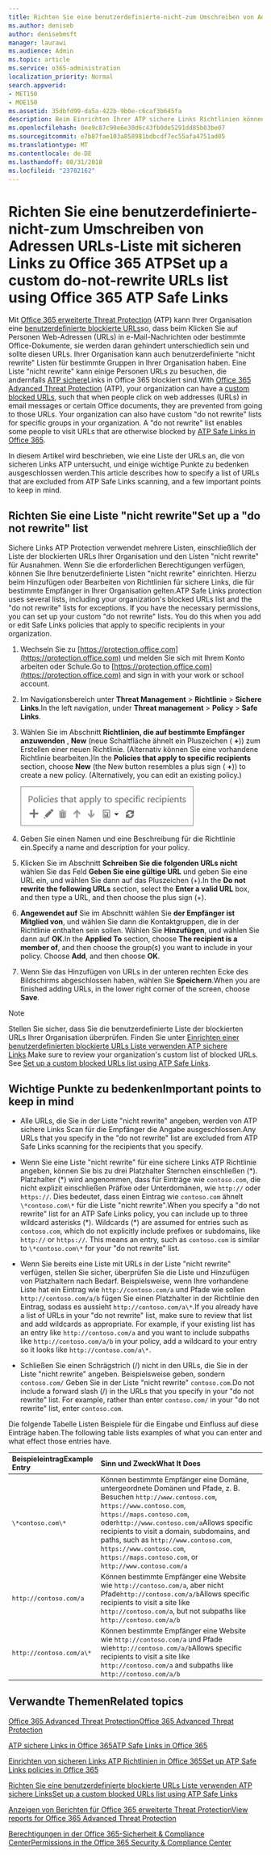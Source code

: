 ```yaml
---
title: Richten Sie eine benutzerdefinierte-nicht-zum Umschreiben von Adressen URLs-Liste mit sicheren Links zu Office 365 ATP
ms.author: deniseb
author: denisebmsft
manager: laurawi
ms.audience: Admin
ms.topic: article
ms.service: o365-administration
localization_priority: Normal
search.appverid:
- MET150
- MOE150
ms.assetid: 35dbfd99-da5a-422b-9b0e-c6caf3b645fa
description: Beim Einrichten Ihrer ATP sichere Links Richtlinien können Sie eine Not Rewrite einschließen ' Liste der URLs zum Aktivieren von einigen Personen in Ihrer Organisation Websites besuchen, die Sie in der Liste enthalten.
ms.openlocfilehash: 0ee9c87c90e6e30d6c43fb0de5291dd85b03be07
ms.sourcegitcommit: e7b87fae103a858981bdbcdf7ec55afa4751ad05
ms.translationtype: MT
ms.contentlocale: de-DE
ms.lasthandoff: 08/31/2018
ms.locfileid: "23782162"
---
```

# <a name="set-up-a-custom-do-not-rewrite-urls-list-using-office-365-atp-safe-links"></a><span data-ttu-id="9669f-103">Richten Sie eine benutzerdefinierte-nicht-zum Umschreiben von Adressen URLs-Liste mit sicheren Links zu Office 365 ATP</span><span class="sxs-lookup"><span data-stu-id="9669f-103">Set up a custom do-not-rewrite URLs list using Office 365 ATP Safe Links</span></span>

<span data-ttu-id="9669f-p101">Mit [Office 365 erweiterte Threat Protection](office-365-atp.md) (ATP) kann Ihrer Organisation eine [benutzerdefinierte blockierte URLs](set-up-a-custom-blocked-urls-list-wtih-atp.md)so, dass beim Klicken Sie auf Personen Web-Adressen (URLs) in e-Mail-Nachrichten oder bestimmte Office-Dokumente, sie werden daran gehindert unterschiedlich sein und sollte diesen URLs. Ihrer Organisation kann auch benutzerdefinierte "nicht rewrite" Listen für bestimmte Gruppen in Ihrer Organisation haben. Eine Liste "nicht rewrite" kann einige Personen URLs zu besuchen, die andernfalls [ATP sichere](atp-safe-links.md)Links in Office 365 blockiert sind.</span><span class="sxs-lookup"><span data-stu-id="9669f-p101">With [Office 365 Advanced Threat Protection](office-365-atp.md) (ATP), your organization can have a [custom blocked URLs](set-up-a-custom-blocked-urls-list-wtih-atp.md), such that when people click on web addresses (URLs) in email messages or certain Office documents, they are prevented from going to those URLs. Your organization can also have custom "do not rewrite" lists for specific groups in your organization. A "do not rewrite" list enables some people to visit URLs that are otherwise blocked by [ATP Safe Links in Office 365](atp-safe-links.md).</span></span> 
  
<span data-ttu-id="9669f-107">In diesem Artikel wird beschrieben, wie eine Liste der URLs an, die von sicheren Links ATP untersucht, und einige wichtige Punkte zu bedenken ausgeschlossen werden.</span><span class="sxs-lookup"><span data-stu-id="9669f-107">This article describes how to specify a list of URLs that are excluded from ATP Safe Links scanning, and a few important points to keep in mind.</span></span>

## <a name="set-up-a-do-not-rewrite-list"></a><span data-ttu-id="9669f-108">Richten Sie eine Liste "nicht rewrite"</span><span class="sxs-lookup"><span data-stu-id="9669f-108">Set up a "do not rewrite" list</span></span>

<span data-ttu-id="9669f-p102">Sichere Links ATP Protection verwendet mehrere Listen, einschließlich der Liste der blockierten URLs Ihrer Organisation und den Listen "nicht rewrite" für Ausnahmen. Wenn Sie die erforderlichen Berechtigungen verfügen, können Sie Ihre benutzerdefinierte Listen "nicht rewrite" einrichten. Hierzu beim Hinzufügen oder Bearbeiten von Richtlinien für sichere Links, die für bestimmte Empfänger in Ihrer Organisation gelten.</span><span class="sxs-lookup"><span data-stu-id="9669f-p102">ATP Safe Links protection uses several lists, including your organization's blocked URLs list and the "do not rewrite" lists for exceptions. If you have the necessary permissions, you can set up your custom "do not rewrite" lists. You do this when you add or edit Safe Links policies that apply to specific recipients in your organization.</span></span> 
  
1. <span data-ttu-id="9669f-112">Wechseln Sie zu [https://protection.office.com](https://protection.office.com) und melden Sie sich mit Ihrem Konto arbeiten oder Schule.</span><span class="sxs-lookup"><span data-stu-id="9669f-112">Go to [https://protection.office.com](https://protection.office.com) and sign in with your work or school account.</span></span> 
    
2. <span data-ttu-id="9669f-113">Im Navigationsbereich unter **Threat Management** \> **Richtlinie** \> **Sichere Links**.</span><span class="sxs-lookup"><span data-stu-id="9669f-113">In the left navigation, under **Threat management** \> **Policy** \> **Safe Links**.</span></span>
    
3. <span data-ttu-id="9669f-p103">Wählen Sie im Abschnitt **Richtlinien, die auf bestimmte Empfänger anzuwenden** , **New** (neue Schaltfläche ähnelt ein Pluszeichen ( **+**)) zum Erstellen einer neuen Richtlinie. (Alternativ können Sie eine vorhandene Richtlinie bearbeiten.)</span><span class="sxs-lookup"><span data-stu-id="9669f-p103">In the **Policies that apply to specific recipients** section, choose **New** (the New button resembles a plus sign ( **+**)) to create a new policy. (Alternatively, you can edit an existing policy.)</span></span>
    
    ![Wählen Sie neu aus, um eine sichere Links Richtlinie für bestimmte e-Mail-Empfänger hinzufügen](media/01073f42-3cec-4ddb-8c10-4d33ec434676.png)
  
4. <span data-ttu-id="9669f-117">Geben Sie einen Namen und eine Beschreibung für die Richtlinie ein.</span><span class="sxs-lookup"><span data-stu-id="9669f-117">Specify a name and description for your policy.</span></span>
    
5. <span data-ttu-id="9669f-118">Klicken Sie im Abschnitt **Schreiben Sie die folgenden URLs nicht** wählen Sie das Feld **Geben Sie eine gültige URL** und geben Sie eine URL ein, und wählen Sie dann auf das Pluszeichen (+).</span><span class="sxs-lookup"><span data-stu-id="9669f-118">In the **Do not rewrite the following URLs** section, select the **Enter a valid URL** box, and then type a URL, and then choose the plus sign (+).</span></span> 
    
6. <span data-ttu-id="9669f-p104">**Angewendet auf** Sie im Abschnitt wählen Sie **der Empfänger ist Mitglied von**, und wählen Sie dann die Kontaktgruppen, die in der Richtlinie enthalten sein sollen. Wählen Sie **Hinzufügen**, und wählen Sie dann auf **OK**.</span><span class="sxs-lookup"><span data-stu-id="9669f-p104">In the **Applied To** section, choose **The recipient is a member of**, and then choose the group(s) you want to include in your policy. Choose **Add**, and then choose **OK**.</span></span>
    
7. <span data-ttu-id="9669f-121">Wenn Sie das Hinzufügen von URLs in der unteren rechten Ecke des Bildschirms abgeschlossen haben, wählen Sie **Speichern**.</span><span class="sxs-lookup"><span data-stu-id="9669f-121">When you are finished adding URLs, in the lower right corner of the screen, choose **Save**.</span></span>
    
> [!NOTE]
> <span data-ttu-id="9669f-p105">Stellen Sie sicher, dass Sie die benutzerdefinierte Liste der blockierten URLs Ihrer Organisation überprüfen. Finden Sie unter [Einrichten einer benutzerdefinierten blockierte URLs Liste verwenden ATP sichere Links](set-up-a-custom-blocked-urls-list-wtih-atp.md).</span><span class="sxs-lookup"><span data-stu-id="9669f-p105">Make sure to review your organization's custom list of blocked URLs. See [Set up a custom blocked URLs list using ATP Safe Links](set-up-a-custom-blocked-urls-list-wtih-atp.md).</span></span> 
  
## <a name="important-points-to-keep-in-mind"></a><span data-ttu-id="9669f-124">Wichtige Punkte zu bedenken</span><span class="sxs-lookup"><span data-stu-id="9669f-124">Important points to keep in mind</span></span>

- <span data-ttu-id="9669f-125">Alle URLs, die Sie in der Liste "nicht rewrite" angeben, werden von ATP sichere Links Scan für die Empfänger die Angabe ausgeschlossen.</span><span class="sxs-lookup"><span data-stu-id="9669f-125">Any URLs that you specify in the "do not rewrite" list are excluded from ATP Safe Links scanning for the recipients that you specify.</span></span>
 
- <span data-ttu-id="9669f-p106">Wenn Sie eine Liste "nicht rewrite" für eine sichere Links ATP Richtlinie angeben, können Sie bis zu drei Platzhalter Sternchen einschließen (\*). Platzhalter (\*) wird angenommen, dass für Einträge wie `contoso.com`, die nicht explizit einschließen Präfixe oder Unterdomänen, wie `http://` oder `https://`. Dies bedeutet, dass einen Eintrag wie `contoso.com` ähnelt `\*contoso.com\*` für die Liste "nicht rewrite".</span><span class="sxs-lookup"><span data-stu-id="9669f-p106">When you specify a "do not rewrite" list for an ATP Safe Links policy, you can include up to three wildcard asterisks (\*). Wildcards (\*) are assumed for entries such as `contoso.com`, which do not explicitly include prefixes or subdomains, like `http://` or `https://`. This means an entry, such as `contoso.com` is similar to `\*contoso.com\*` for your "do not rewrite" list.</span></span>

- <span data-ttu-id="9669f-p107">Wenn Sie bereits eine Liste mit URLs in der Liste "nicht rewrite" verfügen, stellen Sie sicher, überprüfen Sie die Liste und Hinzufügen von Platzhaltern nach Bedarf. Beispielsweise, wenn Ihre vorhandene Liste hat ein Eintrag wie `http://contoso.com/a` und Pfade wie sollen `http://contoso.com/a/b` fügen Sie einen Platzhalter in der Richtlinie den Eintrag, sodass es aussieht `http://contoso.com/a\*`.</span><span class="sxs-lookup"><span data-stu-id="9669f-p107">If you already have a list of URLs in your "do not rewrite" list, make sure to review that list and add wildcards as appropriate. For example, if your existing list has an entry like `http://contoso.com/a` and you want to include subpaths like `http://contoso.com/a/b` in your policy, add a wildcard to your entry so it looks like `http://contoso.com/a\*`.</span></span>
    
- <span data-ttu-id="9669f-p108">Schließen Sie einen Schrägstrich (/) nicht in den URLs, die Sie in der Liste "nicht rewrite" angeben. Beispielsweise geben, sondern `contoso.com/` Geben Sie in der Liste "nicht rewrite" `contoso.com`.</span><span class="sxs-lookup"><span data-stu-id="9669f-p108">Do not include a forward slash (/) in the URLs that you specify in your "do not rewrite" list. For example, rather than enter `contoso.com/` in your "do not rewrite" list, enter `contoso.com`.</span></span>
    
<span data-ttu-id="9669f-133">Die folgende Tabelle Listen Beispiele für die Eingabe und Einfluss auf diese Einträge haben.</span><span class="sxs-lookup"><span data-stu-id="9669f-133">The following table lists examples of what you can enter and what effect those entries have.</span></span>
    
|<span data-ttu-id="9669f-134">**Beispieleintrag**</span><span class="sxs-lookup"><span data-stu-id="9669f-134">**Example Entry**</span></span>|<span data-ttu-id="9669f-135">**Sinn und Zweck**</span><span class="sxs-lookup"><span data-stu-id="9669f-135">**What It Does**</span></span>|
|:-----|:-----|
|`\*contoso.com\*`  <br/> |<span data-ttu-id="9669f-136">Können bestimmte Empfänger eine Domäne, untergeordnete Domänen und Pfade, z. B. Besuchen `http://www.contoso.com`, `https://www.contoso.com`, `https://maps.contoso.com`, oder`http://www.contoso.com/a`</span><span class="sxs-lookup"><span data-stu-id="9669f-136">Allows specific recipients to visit a domain, subdomains, and paths, such as `http://www.contoso.com`, `https://www.contoso.com`, `https://maps.contoso.com`, or `http://www.contoso.com/a`</span></span>  <br/> |
|`http://contoso.com/a`  <br/> |<span data-ttu-id="9669f-137">Können bestimmte Empfänger eine Website wie `http://contoso.com/a`, aber nicht Pfade`http://contoso.com/a/b`</span><span class="sxs-lookup"><span data-stu-id="9669f-137">Allows specific recipients to visit a site like `http://contoso.com/a`, but not subpaths like `http://contoso.com/a/b`</span></span>  <br/> |
|`http://contoso.com/a\*`  <br/> |<span data-ttu-id="9669f-138">Können bestimmte Empfänger eine Website wie `http://contoso.com/a` und Pfade wie`http://contoso.com/a/b`</span><span class="sxs-lookup"><span data-stu-id="9669f-138">Allows specific recipients to visit a site like `http://contoso.com/a` and subpaths like `http://contoso.com/a/b`</span></span>  <br/> |
   
  

## <a name="related-topics"></a><span data-ttu-id="9669f-139">Verwandte Themen</span><span class="sxs-lookup"><span data-stu-id="9669f-139">Related topics</span></span>

[<span data-ttu-id="9669f-140">Office 365 Advanced Threat Protection</span><span class="sxs-lookup"><span data-stu-id="9669f-140">Office 365 Advanced Threat Protection</span></span>](office-365-atp.md)
  
[<span data-ttu-id="9669f-141">ATP sichere Links in Office 365</span><span class="sxs-lookup"><span data-stu-id="9669f-141">ATP Safe Links in Office 365</span></span>](atp-safe-links.md)
  
[<span data-ttu-id="9669f-142">Einrichten von sicheren Links ATP Richtlinien in Office 365</span><span class="sxs-lookup"><span data-stu-id="9669f-142">Set up ATP Safe Links policies in Office 365</span></span>](set-up-atp-safe-links-policies.md)
  
[<span data-ttu-id="9669f-143">Richten Sie eine benutzerdefinierte blockierte URLs Liste verwenden ATP sichere Links</span><span class="sxs-lookup"><span data-stu-id="9669f-143">Set up a custom blocked URLs list using ATP Safe Links</span></span>](set-up-a-custom-blocked-urls-list-wtih-atp.md)

[<span data-ttu-id="9669f-144">Anzeigen von Berichten für Office 365 erweiterte Threat Protection</span><span class="sxs-lookup"><span data-stu-id="9669f-144">View reports for Office 365 Advanced Threat Protection</span></span>](view-reports-for-atp.md)

[<span data-ttu-id="9669f-145">Berechtigungen in der Office 365-Sicherheit &amp; Compliance Center</span><span class="sxs-lookup"><span data-stu-id="9669f-145">Permissions in the Office 365 Security &amp; Compliance Center</span></span>](permissions-in-the-security-and-compliance-center.md)
  

